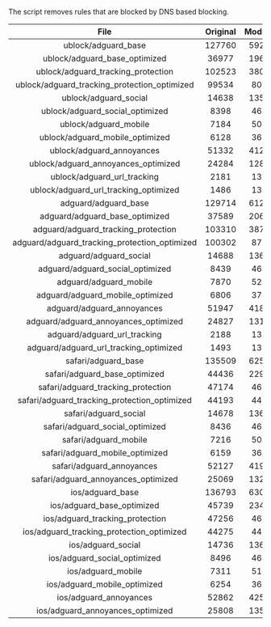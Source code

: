 The script removes rules that are blocked by DNS based blocking.


| File | Original | Modified |
|:----:|:-----:|:-----:|
| ublock/adguard_base | 127760 | 59240 |
| ublock/adguard_base_optimized | 36977 | 19611 |
| ublock/adguard_tracking_protection | 102523 | 38041 |
| ublock/adguard_tracking_protection_optimized | 99534 | 8064 |
| ublock/adguard_social | 14638 | 13578 |
| ublock/adguard_social_optimized | 8398 | 4651 |
| ublock/adguard_mobile | 7184 | 5049 |
| ublock/adguard_mobile_optimized | 6128 | 3611 |
| ublock/adguard_annoyances | 51332 | 41291 |
| ublock/adguard_annoyances_optimized | 24284 | 12834 |
| ublock/adguard_url_tracking | 2181 | 1328 |
| ublock/adguard_url_tracking_optimized | 1486 | 1325 |
| adguard/adguard_base | 129714 | 61263 |
| adguard/adguard_base_optimized | 37589 | 20657 |
| adguard/adguard_tracking_protection | 103310 | 38770 |
| adguard/adguard_tracking_protection_optimized | 100302 | 8777 |
| adguard/adguard_social | 14688 | 13635 |
| adguard/adguard_social_optimized | 8439 | 4695 |
| adguard/adguard_mobile | 7870 | 5229 |
| adguard/adguard_mobile_optimized | 6806 | 3784 |
| adguard/adguard_annoyances | 51947 | 41844 |
| adguard/adguard_annoyances_optimized | 24827 | 13129 |
| adguard/adguard_url_tracking | 2188 | 1335 |
| adguard/adguard_url_tracking_optimized | 1493 | 1332 |
| safari/adguard_base | 135509 | 62514 |
| safari/adguard_base_optimized | 44436 | 22906 |
| safari/adguard_tracking_protection | 47174 | 4637 |
| safari/adguard_tracking_protection_optimized | 44193 | 4489 |
| safari/adguard_social | 14678 | 13619 |
| safari/adguard_social_optimized | 8436 | 4682 |
| safari/adguard_mobile | 7216 | 5085 |
| safari/adguard_mobile_optimized | 6159 | 3641 |
| safari/adguard_annoyances | 52127 | 41947 |
| safari/adguard_annoyances_optimized | 25069 | 13207 |
| ios/adguard_base | 136793 | 63019 |
| ios/adguard_base_optimized | 45739 | 23410 |
| ios/adguard_tracking_protection | 47256 | 4645 |
| ios/adguard_tracking_protection_optimized | 44275 | 4497 |
| ios/adguard_social | 14736 | 13651 |
| ios/adguard_social_optimized | 8496 | 4696 |
| ios/adguard_mobile | 7311 | 5129 |
| ios/adguard_mobile_optimized | 6254 | 3682 |
| ios/adguard_annoyances | 52862 | 42572 |
| ios/adguard_annoyances_optimized | 25808 | 13517 |